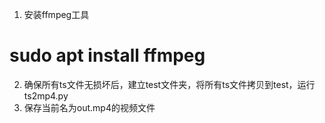 1. 安装ffmpeg工具
# sudo apt  install ffmpeg
2. 确保所有ts文件无损坏后，建立test文件夹，将所有ts文件拷贝到test，运行ts2mp4.py
3. 保存当前名为out.mp4的视频文件
